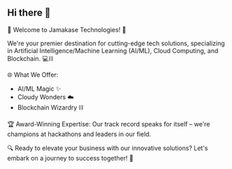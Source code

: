 ## Hi there 👋

🚀 Welcome to Jamakase Technologies! 🚀

We're your premier destination for cutting-edge tech solutions, specializing in Artificial Intelligence/Machine Learning (AI/ML), Cloud Computing, and Blockchain. 💻⛓️

🌐 What We Offer:

- AI/ML Magic ✨
- Cloudy Wonders ☁️
- Blockchain Wizardry ⛓️

🏆 Award-Winning Expertise: Our track record speaks for itself – we're champions at hackathons and leaders in our field.

🔍 Ready to elevate your business with our innovative solutions? Let's embark on a journey to success together! 🚀
